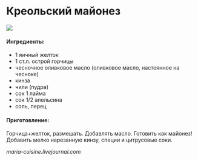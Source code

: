 # Креольский майонез

![](http://img-fotki.yandex.ru/get/9821/116309764.2a/0_9ac08_3a625291_L.jpg)

#### Ингредиенты:

* 1 яичный желток
* 1 ст.л. острой горчицы
* чесночное оливковое масло \(оливковое масло, настоянное на чесноке\)
* кинза
* чили \(пудра\)
* сок 1 лайма
* сок 1/2 апельсина
* соль, перец

#### Приготовление:

Горчица+желток, размешать. Добавлять масло. Готовить как майонез! Добавить мелко нарезанную кинзу, специи и цитрусовые соки.

_maria-cuisine.livejournal.com_

